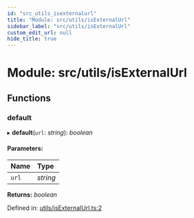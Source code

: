 ```yaml
---
id: "src_utils_isexternalurl"
title: "Module: src/utils/isExternalUrl"
sidebar_label: "src/utils/isExternalUrl"
custom_edit_url: null
hide_title: true
---
```


# Module: src/utils/isExternalUrl

## Functions

### default

▸ **default**(`url`: *string*): *boolean*

#### Parameters:

| Name | Type |
| :------ | :------ |
| `url` | *string* |

**Returns:** *boolean*

Defined in: [utils/isExternalUrl.ts:2](https://github.com/xr3ngine/xr3ngine/blob/2d83606b6/packages/common/src/utils/isExternalUrl.ts#L2)
